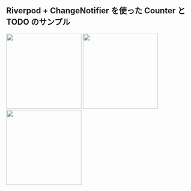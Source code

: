 ## Riverpod + ChangeNotifier を使った Counter と TODO のサンプル

<img src="https://user-images.githubusercontent.com/66857966/114653269-9f2e6980-9d22-11eb-8983-127804f16bcb.png" width=200> <img src="https://user-images.githubusercontent.com/66857966/114653271-a190c380-9d22-11eb-8ebc-a117956aebc0.png" width=200> <img src="https://user-images.githubusercontent.com/66857966/114649409-735bb580-9d1b-11eb-8068-06da9c356a23.png" width=200> 
